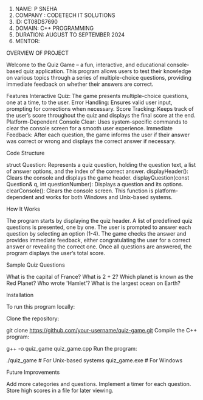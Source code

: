 1. NAME: P SNEHA
2. COMPANY : CODETECH IT SOLUTIONS
3. ID: CT08DS7690
4. DOMAIN: C++ PROGRAMMING
5. DURATION: AUGUST TO SEPTEMBER 2024
6. MENTOR: 

OVERVIEW OF PROJECT

Welcome to the Quiz Game – a fun, interactive, and educational console-based quiz application. This program allows users to test their knowledge on various topics through a series of multiple-choice questions, providing immediate feedback on whether their answers are correct.

Features
Interactive Quiz: The game presents multiple-choice questions, one at a time, to the user.
Error Handling: Ensures valid user input, prompting for corrections when necessary.
Score Tracking: Keeps track of the user’s score throughout the quiz and displays the final score at the end.
Platform-Dependent Console Clear: Uses system-specific commands to clear the console screen for a smooth user experience.
Immediate Feedback: After each question, the game informs the user if their answer was correct or wrong and displays the correct answer if necessary.


Code Structure

struct Question: Represents a quiz question, holding the question text, a list of answer options, and the index of the correct answer.
displayHeader(): Clears the console and displays the game header.
displayQuestion(const Question& q, int questionNumber): Displays a question and its options.
clearConsole(): Clears the console screen. This function is platform-dependent and works for both Windows and Unix-based systems.


How It Works

The program starts by displaying the quiz header.
A list of predefined quiz questions is presented, one by one.
The user is prompted to answer each question by selecting an option (1-4).
The game checks the answer and provides immediate feedback, either congratulating the user for a correct answer or revealing the correct one.
Once all questions are answered, the program displays the user’s total score.


Sample Quiz Questions

What is the capital of France?
What is 2 + 2?
Which planet is known as the Red Planet?
Who wrote 'Hamlet'?
What is the largest ocean on Earth?


Installation

To run this program locally:

Clone the repository:

git clone https://github.com/your-username/quiz-game.git
Compile the C++ program:

g++ -o quiz_game quiz_game.cpp
Run the program:


./quiz_game  # For Unix-based systems
quiz_game.exe # For Windows


Future Improvements

Add more categories and questions.
Implement a timer for each question.
Store high scores in a file for later viewing.

